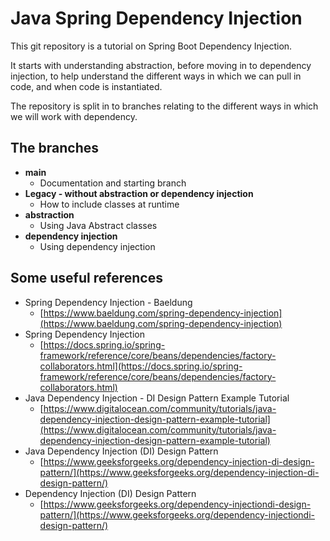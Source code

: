 # Java Spring Dependency Injection

This git repository is a tutorial on Spring Boot Dependency Injection.

It starts with understanding abstraction, before moving in to dependency injection, to help understand the different ways in which we can pull in code, and when code is instantiated.

The repository is split in to branches relating to the different ways in which we will work with dependency.

## The branches

*   **main**
    *   Documentation and starting branch
*   **Legacy - without abstraction or dependency injection**
    *   How to include classes at runtime
*   **abstraction**
    *   Using Java Abstract classes
*   **dependency injection**
    *   Using dependency injection

## Some useful references

*   Spring Dependency Injection - Baeldung
    *   [https://www.baeldung.com/spring-dependency-injection](https://www.baeldung.com/spring-dependency-injection)
*   Spring Dependency Injection
    *   [https://docs.spring.io/spring-framework/reference/core/beans/dependencies/factory-collaborators.html](https://docs.spring.io/spring-framework/reference/core/beans/dependencies/factory-collaborators.html)  
*   Java Dependency Injection - DI Design Pattern Example Tutorial
    *   [https://www.digitalocean.com/community/tutorials/java-dependency-injection-design-pattern-example-tutorial](https://www.digitalocean.com/community/tutorials/java-dependency-injection-design-pattern-example-tutorial)
*   Java Dependency Injection (DI) Design Pattern
    *   [https://www.geeksforgeeks.org/dependency-injection-di-design-pattern/](https://www.geeksforgeeks.org/dependency-injection-di-design-pattern/)
*   Dependency Injection (DI) Design Pattern
    *   [https://www.geeksforgeeks.org/dependency-injectiondi-design-pattern/](https://www.geeksforgeeks.org/dependency-injectiondi-design-pattern/)